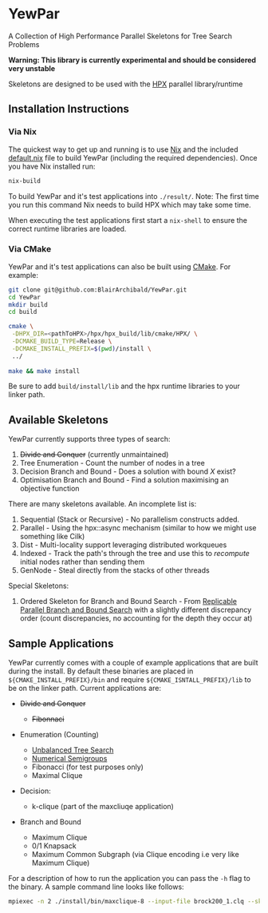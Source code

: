 # YewPar

A Collection of High Performance Parallel Skeletons for Tree Search Problems

**Warning: This library is currently experimental and should be considered very unstable**

Skeletons are designed to be used with
the [HPX](https://github.com/STEllAR-GROUP/hpx) parallel library/runtime

## Installation Instructions

### Via Nix

The quickest way to get up and running is to use [Nix](https://nixos.org/nix/)
and the included [default.nix](default.nix) file to build YewPar (including the required
dependencies). Once you have Nix installed run:

```bash
nix-build
```

To build YewPar and it's test applications into `./result/`. 
Note: The first time you run this command Nix needs to build HPX which may take some time.

When executing the test applications first start a `nix-shell` to ensure the correct runtime libraries are loaded.

### Via CMake

YewPar and it's test applications can also be built using
[CMake](https://cmake.org/). For example:

```bash
git clone git@github.com:BlairArchibald/YewPar.git
cd YewPar
mkdir build
cd build

cmake \
 -DHPX_DIR=<pathToHPX>/hpx/hpx_build/lib/cmake/HPX/ \
 -DCMAKE_BUILD_TYPE=Release \
 -DCMAKE_INSTALL_PREFIX=$(pwd)/install \
 ../
 
make && make install
```

Be sure to add `build/install/lib` and the hpx runtime libraries to your linker path.

## Available Skeletons

YewPar currently supports three types of search:

1. ~~Divide and Conquer~~ (currently unmaintained)
2. Tree Enumeration - Count the number of nodes in a tree
3. Decision Branch and Bound - Does a solution with bound *X* exist?
4. Optimisation Branch and Bound - Find a solution maximising an objective function

There are many skeletons available. An incomplete list is:

1. Sequential (Stack or Recursive) - No parallelism constructs added.
2. Parallel   - Using the hpx::async mechanism (similar to how we might use something like Cilk)
3. Dist       - Multi-locality support leveraging distributed workqueues
4. Indexed    - Track the path's through the tree and use this to *recompute* initial nodes rather than sending them
5. GenNode    - Steal directly from the stacks of other threads

Special Skeletons:

1. Ordered Skeleton for Branch and Bound Search - From [Replicable Parallel
   Branch and Bound
   Search](http://www.sciencedirect.com/science/article/pii/S0743731517302861)
   with a slightly different discrepancy order (count discrepancies, no
   accounting for the depth they occur at)

## Sample Applications

YewPar currently comes with a couple of example applications that are built
during the install. By default these binaries are placed in `${CMAKE_INSTALL_PREFIX}/bin` and require `${CMAKE_ISNTALL_PREFIX}/lib` to be on the linker path. Current applications are:

- ~~Divide and Conquer~~
  - ~~Fibonnaci~~

- Enumeration (Counting)
  - [Unbalanced Tree Search](https://sourceforge.net/p/uts-benchmark/wiki/Home/)
  - [Numerical Semigroups](https://arxiv.org/abs/1305.3831)
  - Fibonacci (for test purposes only)
  - Maximal Clique
  
- Decision:
  - k-clique (part of the maxcliuqe application)

- Branch and Bound
  - Maximum Clique
  - 0/1 Knapsack
  - Maximum Common Subgraph (via Clique encoding i.e very like Maximum Clique)

For a description of how to run the application you can pass the `-h` flag to the binary. A sample command line looks like follows:

```bash
mpiexec -n 2 ./install/bin/maxclique-8 --input-file brock200_1.clq --skeleton-type dist --spawn-depth 2 --hpx:threads 8
```
